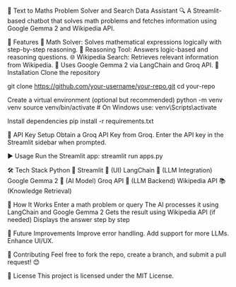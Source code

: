 📘 Text to Maths Problem Solver and Search Data Assistant
🔍 A Streamlit-based chatbot that solves math problems and fetches information using Google Gemma 2 and Wikipedia API.

🚀 Features
🧮 Math Solver: Solves mathematical expressions logically with step-by-step reasoning.
🧠 Reasoning Tool: Answers logic-based and reasoning questions.
🌐 Wikipedia Search: Retrieves relevant information from Wikipedia.
🔑 Uses Google Gemma 2 via LangChain and Groq API.
📌 Installation
Clone the repository

git clone https://github.com/your-username/your-repo.git
cd your-repo

Create a virtual environment (optional but recommended)
python -m venv venv
source venv/bin/activate  # On Windows use: venv\Scripts\activate

Install dependencies
pip install -r requirements.txt

🔑 API Key Setup
Obtain a Groq API Key from Groq.
Enter the API key in the Streamlit sidebar when prompted.

▶️ Usage
Run the Streamlit app:
streamlit run apps.py

🛠️ Tech Stack
Python 🐍
Streamlit 🎨 (UI)
LangChain 🔗 (LLM Integration)
Google Gemma 2 🤖 (AI Model)
Groq API 🔑 (LLM Backend)
Wikipedia API 📚 (Knowledge Retrieval)

📝 How It Works
Enter a math problem or query
The AI processes it using LangChain and Google Gemma 2
Gets the result using Wikipedia API (if needed)
Displays the answer step by step

🔧 Future Improvements
Improve error handling.
Add support for more LLMs.
Enhance UI/UX.

🤝 Contributing
Feel free to fork the repo, create a branch, and submit a pull request! 😊

📜 License
This project is licensed under the MIT License.
